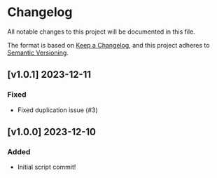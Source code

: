 # Changelog

All notable changes to this project will be documented in this file.

The format is based on [Keep a Changelog](https://keepachangelog.com/en/1.0.0/),
and this project adheres to [Semantic Versioning](https://semver.org/spec/v2.0.0.html).

## [v1.0.1] 2023-12-11

### Fixed

- Fixed duplication issue (#3)

## [v1.0.0] 2023-12-10

### Added

- Initial script commit!